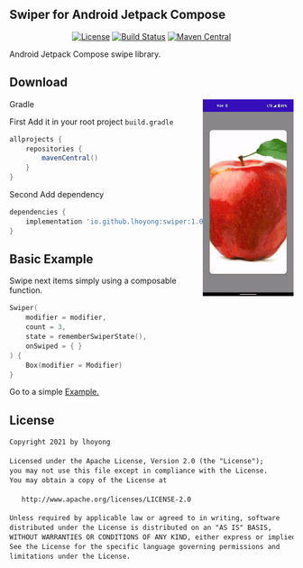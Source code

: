 ## Swiper for Android Jetpack Compose

<p align="center">
  <a href="https://opensource.org/licenses/Apache-2.0"><img alt="License" src="https://img.shields.io/badge/License-Apache%202.0-blue.svg"/></a>
  <a href="https://github.com/lhoyong/swiper/actions"><img alt="Build Status" src="https://github.com/lhoyong/swiper/actions/workflows/check.yml/badge.svg"/></a>
  <a href="https://github.com/lhoyong/swiper/releases"><img alt="Maven Central" src="https://img.shields.io/maven-central/v/io.github.lhoyong/swiper?style=flat-square"/></a>
</p>

Android Jetpack Compose swipe library.

## Download

<img src="https://github.com/lhoyong/swiper/blob/main/art/swiper-sample1.gif" align="right" width="32%"/>

Gradle

First Add it in your root project `build.gradle`
~~~gradle
allprojects {
    repositories {
        mavenCentral()
    }
}
~~~

Second Add dependency
~~~gradle
dependencies {
    implementation 'io.github.lhoyong:swiper:1.0.3'
}
~~~

## Basic Example

Swipe next items simply using a composable function. 

~~~kt
Swiper(
    modifier = modifier,
    count = 3,
    state = rememberSwiperState(),
    onSwiped = { }
) {
    Box(modifier = Modifier)    
}
~~~



Go to a simple [Example.](https://github.com/lhoyong/swiper/blob/main/sample/src/main/java/com/github/lhoyong/swiper/sample/ui/swipe/SwipeScreen.kt)

## License
```xml
Copyright 2021 by lhoyong

Licensed under the Apache License, Version 2.0 (the "License");
you may not use this file except in compliance with the License.
You may obtain a copy of the License at

   http://www.apache.org/licenses/LICENSE-2.0

Unless required by applicable law or agreed to in writing, software
distributed under the License is distributed on an "AS IS" BASIS,
WITHOUT WARRANTIES OR CONDITIONS OF ANY KIND, either express or implied.
See the License for the specific language governing permissions and
limitations under the License.
```
